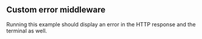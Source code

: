 ## Custom error middleware

Running this example should display an error in the HTTP response and the terminal as well.
